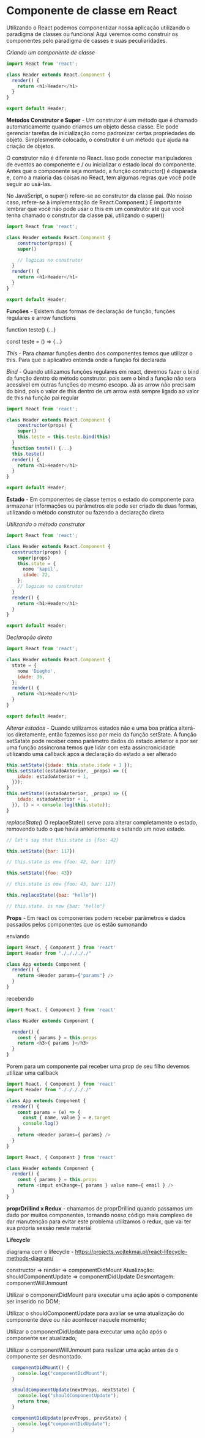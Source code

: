 # Componente de classe em React

Utilizando o React podemos componentizar nossa aplicação utilizando o paradigma de classes ou funcional
Aqui veremos como construir os componentes pelo paradigma de casses e suas peculiaridades.

*Criando um componente de classe*

```js
import React from 'react';

class Header extends React.Component {
  render() {
    return <h1>Header</h1>
  }
}

export default Header;
```
**Metodos Construtor e Super** - 
Um construtor é um método que é chamado automaticamente quando criamos um objeto dessa classe. Ele pode gerenciar tarefas de inicialização como padronizar certas propriedades do objeto. Simplesmente colocado, o construtor é um método que ajuda na criação de objetos. 

O construtor não é diferente no React. Isso pode conectar manipuladores de eventos ao componente e / ou inicializar o estado local do componente. Antes que o componente seja montado, a função constructor() é disparada e, como a maioria das coisas no React, tem algumas regras que você pode seguir ao usá-las.

No JavaScript, o super() refere-se ao construtor da classe pai. (No nosso caso, refere-se à implementação de React.Component.) É importante lembrar que você não pode usar o this em um construtor até que você tenha chamado o construtor da classe pai, utilizando o super() 


```js
import React from 'react';

class Header extends React.Component {
    constructor(props) {
    super()

    // logicas no construtor
  }
  render() {
    return <h1>Header</h1>
  }
}

export default Header;
```

**Funções** - 
Existem duas formas de declaração de função, funções regulares e arrow functions

function teste() {...} 

const teste = () => {...}

*This* - 
Para chamar funções dentro dos componentes temos que utilizar o this. Para que o aplicativo entenda onde a função foi declarada

*Bind* - 
Quando utilizamos funções regulares em react, devemos fazer o bind da função dentro do método construtor.
pois sem o bind a função não sera acessível em outras funções do mesmo escopo.
Já as arrow não precisam do bind, pois o valor de this dentro de um arrow está sempre ligado ao valor de this na função pai regular 

```js
import React from 'react';

class Header extends React.Component {
    constructor(props) {
    super()
    this.teste = this.teste.bind(this)
  }
  function teste() {...}
  this.teste()
  render() {
    return <h1>Header</h1>
  }
}

export default Header;
```

**Estado** - 
Em componentes de classe temos o estado do componente para armazenar informações ou parâmetros
ele pode ser criado de duas formas, utilizando o método construtor ou fazendo a declaração direta


*Utilizando o método construtor*

```js
import React from 'react';

class Header extends React.Component {
  constructor(props) {
    super(props)
    this.state = {
      nome 'kapil',
      idade: 22,
    };
    // logicas no construtor
  }
  render() {
    return <h1>Header</h1>
  }
}

export default Header;
```

*Declaração direta*

```js
import React from 'react';

class Header extends React.Component {
  state = {
    nome 'Diegho',
    idade: 36,
  };
  render() {
    return <h1>Header</h1>
  }
}

export default Header;
```
*Alterar estados* - 
Quando utilizamos estados não e uma boa prática alterá-los diretamente, então fazemos isso por meio da função setState.
A função setSatate pode receber como parâmetro dados do estado anterior
e por ser uma função assíncrona temos que lidar com esta assincronicidade utilizando uma callback apos a declaração do estado a ser alterado

```js
this.setState({idade: this.state.idade + 1 });
this.setState((estadoAnterior, _props) => ({
    idade: estadoAnterior + 1,
  }));
}
this.setState((estadoAnterior, _props) => ({
    idade: estadoAnterior + 1,
  }), () = > console.log(this.state));
}
```

*replaceState()*
O replaceState() serve para alterar completamente o estado, removendo tudo o que havia anteriormente e setando um novo estado.

```js
// let's say that this.state is {foo: 42}

this.setState({bar: 117})

// this.state is now {foo: 42, bar: 117}

this.setState({foo: 43})

// this.state is now {foo: 43, bar: 117}

this.replaceState({baz: "hello"})

// this.state. is now {baz: "hello"}
````


**Props** - 
Em react os componentes podem receber parâmetros e dados passados pelos componentes que os estão sumonando

enviando
```js
import React, { Component } from 'react'
import Header from "./././././"

class App extends Component {
  render() {
    return <Header params={"params"} />
  }
}
```
recebendo
```js
import React, { Component } from 'react'

class Header extends Component {

  render() {
    const { params } = this.props
    return <h3>{ params }</h3>
  }
}
```

Porem para um componente pai receber uma prop de seu filho devemos utilizar uma callback

```js
import React, { Component } from 'react'
import Header from "./././././"

class App extends Component {
  render() {
    const params = (e) => {
      const { name, value } = e.target
      console.log()
    }
    return <Header params={ params} />
  }
}
```

```js
import React, { Component } from 'react'

class Header extends Component {
  render() {
    const { params } = this.props
    return <imput onChange={ params } value name={ email } />
  }
}
```

**proprDrillind x Redux** - 
chamamos de proprDrillind quando passamos um dado por muitos componentes, tornando nosso código mais complexo de dar manutenção
para evitar este problema utilizamos o redux, que vai ter sua própria sessão neste material


**Lifecycle**

diagrama com o lifecycle -  https://projects.wojtekmaj.pl/react-lifecycle-methods-diagram/

constructor => render  => componentDidMount 
Atualização:
shouldComponentUpdate  => componentDidUpdate 
Desmontagem:
componentWillUnmount

Utilizar o componentDidMount para executar uma ação após o componente ser inserido no DOM;

Utilizar o shouldComponentUpdate para avaliar se uma atualização do componente deve ou não acontecer naquele momento;

Utilizar o componentDidUpdate para executar uma ação após o componente ser atualizado;

Utilizar o componentWillUnmount para realizar uma ação antes de o componente ser desmontado.

```js
  componentDidMount() {
    console.log("componentDidMount");
  }

  shouldComponentUpdate(nextProps, nextState) {
    console.log("shouldComponentUpdate");
    return true;
  }

  componentDidUpdate(prevProps, prevState) {
    console.log("componentDidUpdate");
  }
```


